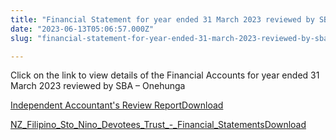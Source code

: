 ```yaml
---
title: "Financial Statement for year ended 31 March 2023 reviewed by SBA – Onehunga"
date: "2023-06-13T05:06:57.000Z"
slug: "financial-statement-for-year-ended-31-march-2023-reviewed-by-sba-onehunga"

---
```


Click on the link to view details of the Financial Accounts for year ended 31 March 2023 reviewed by SBA – Onehunga

[Independent Accountant's Review Report](https://santonino-nz.org/wp-content/uploads/2023/06/Independent-Accountants-Review-Report-3.pdf)[Download](https://santonino-nz.org/wp-content/uploads/2023/06/Independent-Accountants-Review-Report-3.pdf)

[NZ\_Filipino\_Sto\_Nino\_Devotees\_Trust\_-\_Financial\_Statements](https://santonino-nz.org/wp-content/uploads/2023/06/NZ_Filipino_Sto_Nino_Devotees_Trust_-_Financial_Statements-1.pdf)[Download](https://santonino-nz.org/wp-content/uploads/2023/06/NZ_Filipino_Sto_Nino_Devotees_Trust_-_Financial_Statements-1.pdf)